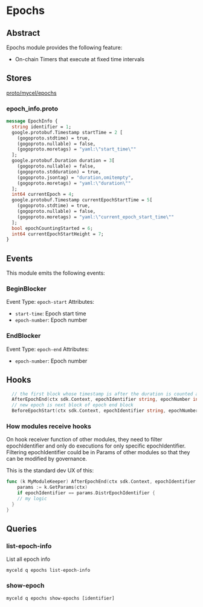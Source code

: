 # Epochs

## Abstract

Epochs module provides the following feature:

- On-chain Timers that execute at fixed time intervals

## Stores

[proto/mycel/epochs](https://github.com/mycel-domain/mycel/tree/main/proto/mycel/epochs)

### epoch_info.proto

```proto
message EpochInfo {
  string identifier = 1;
  google.protobuf.Timestamp startTime = 2 [
    (gogoproto.stdtime) = true,
    (gogoproto.nullable) = false,
    (gogoproto.moretags) = "yaml:\"start_time\""
  ];
  google.protobuf.Duration duration = 3[
    (gogoproto.nullable) = false,
    (gogoproto.stdduration) = true,
    (gogoproto.jsontag) = "duration,omitempty",
    (gogoproto.moretags) = "yaml:\"duration\""
  ];
  int64 currentEpoch = 4;
  google.protobuf.Timestamp currentEpochStartTime = 5[
    (gogoproto.stdtime) = true,
    (gogoproto.nullable) = false,
    (gogoproto.moretags) = "yaml:\"current_epoch_start_time\""
  ];
  bool epochCountingStarted = 6;
  int64 currentEpochStartHeight = 7;
}

```

## Events

This module emits the following events:

### BeginBlocker

Event Type: `epoch-start`
Attributes:

- `start-time`: Epoch start time
- `epoch-number`: Epoch number

### EndBlocker

Event Type: `epoch-end`
Attributes:

- `epoch-number`: Epoch number

## Hooks

```go
  // the first block whose timestamp is after the duration is counted as the end of the epoch
  AfterEpochEnd(ctx sdk.Context, epochIdentifier string, epochNumber int64)
  // new epoch is next block of epoch end block
  BeforeEpochStart(ctx sdk.Context, epochIdentifier string, epochNumber int64)
```

### How modules receive hooks

On hook receiver function of other modules, they need to filter epochIdentifier and only do executions for only specific epochIdentifier. Filtering epochIdentifier could be in Params of other modules so that they can be modified by governance.

This is the standard dev UX of this:

```go
func (k MyModuleKeeper) AfterEpochEnd(ctx sdk.Context, epochIdentifier string, epochNumber int64) {
    params := k.GetParams(ctx)
    if epochIdentifier == params.DistrEpochIdentifier {
    // my logic
  }
}
```

## Queries

### list-epoch-info

List all epoch info

```
myceld q epochs list-epoch-info
```

### show-epoch

```
myceld q epochs show-epochs [identifier]
```
